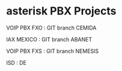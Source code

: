 # asterisk PBX Projects


VOIP PBX FXO : GIT branch CEMIDA

IAX MEXICO   : GIT branch ABANET

VOIP PBX FXS : GIT branch NEMESIS

ISD          : DE
